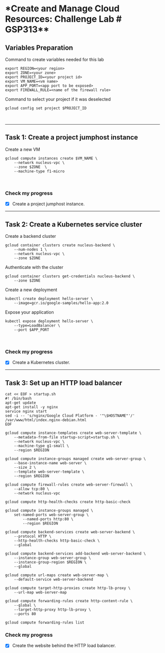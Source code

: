 # \*Create and Manage Cloud Resources: Challenge Lab # GSP313\*\*

## **Variables Preparation**

Command to create variables needed for this lab

    export REGION=<your region>
    export ZONE=<your zone>
    export PROJECT_ID=<your project id>
    export VM_NAME=<vm name>
    export APP_PORT=<app port to be exposed>
    export FIREWALL_RULE=<name of the firewall rule>

Command to select your project if it was deselected

    gcloud config set project $PROJECT_ID

<br>

---

## **Task 1: Create a project jumphost instance**

Create a new VM

    gcloud compute instances create $VM_NAME \
        --network nucleus-vpc \
        --zone $ZONE  \
        --machine-type f1-micro

<br>

### **Check my progress**

- [x] Create a project jumphost instance.

---

## **Task 2: Create a Kubernetes service cluster**

Create a backend cluster

    gcloud container clusters create nucleus-backend \
        --num-nodes 1 \
        --network nucleus-vpc \
        --zone $ZONE

Authenticate with the cluster

    gcloud container clusters get-credentials nucleus-backend \
        --zone $ZONE

Create a new deployment

    kubectl create deployment hello-server \
        --image=gcr.io/google-samples/hello-app:2.0

Expose your application

    kubectl expose deployment hello-server \
        --type=LoadBalancer \
        --port $APP_PORT

<br>

### **Check my progress**

- [x] Create a Kubernetes cluster.

---

## **Task 3: Set up an HTTP load balancer**

    cat << EOF > startup.sh
    #! /bin/bash
    apt-get update
    apt-get install -y nginx
    service nginx start
    sed -i -- 's/nginx/Google Cloud Platform - '"\$HOSTNAME"'/' /var/www/html/index.nginx-debian.html
    EOF

    gcloud compute instance-templates create web-server-template \
        --metadata-from-file startup-script=startup.sh \
        --network nucleus-vpc \
        --machine-type g1-small \
        --region $REGION

    gcloud compute instance-groups managed create web-server-group \
        --base-instance-name web-server \
        --size 2 \
        --template web-server-template \
        --region $REGION

    gcloud compute firewall-rules create web-server-firewall \
        --allow tcp:80 \
        --network nucleus-vpc

    gcloud compute http-health-checks create http-basic-check

    gcloud compute instance-groups managed \
        set-named-ports web-server-group \
            --named-ports http:80 \
            --region $REGION

    gcloud compute backend-services create web-server-backend \
        --protocol HTTP \
        --http-health-checks http-basic-check \
        --global

    gcloud compute backend-services add-backend web-server-backend \
        --instance-group web-server-group \
        --instance-group-region $REGION \
        --global

    gcloud compute url-maps create web-server-map \
        --default-service web-server-backend

    gcloud compute target-http-proxies create http-lb-proxy \
        --url-map web-server-map

    gcloud compute forwarding-rules create http-content-rule \
        --global \
        --target-http-proxy http-lb-proxy \
        --ports 80

    gcloud compute forwarding-rules list

### **Check my progress**

- [x] Create the website behind the HTTP load balancer.
